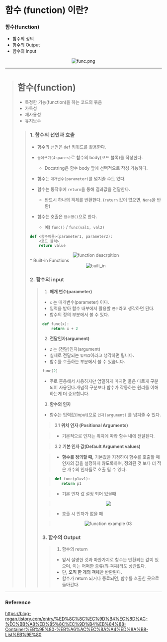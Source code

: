 # 함수 (function) 이란?

### 함수(function)

* 함수의 정의
* 함수의 Output
* 함수의 Input

<center>
    <img src="https://user-images.githubusercontent.com/18046097/61181746-2a1d9400-a665-11e9-804e-e92940d4fc82.png", alt="func.png">
</center>

--------



> #  함수(function)  
>
> * 특정한 기능(function)을 하는 코드의 묶음
> * 가독성
> * 재사용성
> * 유지보수
>
> > ### 1. 함수의 선언과 호출
> >
> > * 함수의 선언은 `def` 키워드를 활용한다.
> > * `들여쓰기(4spaces)`로 함수의 body(코드 블록)를 작성한다.
> >   * Docstring은 함수 body 앞에 선택적으로 작성 가능하다.
> >
> >
> > * 함수는 `매개변수(parameter)`를 넘겨줄 수도 있다.
> >
> >
> > * 함수는 동작후에 `return`을 통해 결과값을 전달한다.
> >     * 반드시 하나의 객체를 반환한다. (`return` 값이 없으면, `None`을 반환)
> >
> >
> > * 함수는 호출은 `함수명()`으로 한다.
> >     * 예) `func()` / `func(val1, val2)`
> >
> > ```python
> > def <함수이름>(parameter1, parameter2):
> >     <코드 블럭>
> >     return value
> > ```
> >
> > <center>
> >     <img src="https://user-images.githubusercontent.com/18046097/61181742-2984fd80-a665-11e9-9d5c-c90e8c64953e.png", alt="function descrpition">
> > </center>
> > * Built-in Functions 
> >
> > <center>
> >     <img src="https://user-images.githubusercontent.com/18046097/61181739-2984fd80-a665-11e9-991b-f2f058397a69.png", alt="built_in">
> > </center>
> >
> > 
> >
> > ### 2. 함수의 input
> >
> > >1. **매개 변수(parameter)**
> > >
> > >* `x` 는 매개변수(parameter) 이다.
> > >* 입력을 받아 함수 내부에서 활용할 `변수`라고 생각하면 된다.
> > >* 함수의 정의 부분에서 볼 수 있다.
> > >
> > >```python
> > >def func(x):
> > >     return x + 2
> > >```
> > >
> > >2. **전달인자(argument)**
> > >
> > >- `2` 는 (전달)인자(argument)
> > >- 실제로 전달되는 `입력값`이라고 생각하면 됩니다.
> > >- 함수를 호출하는 부분에서 볼 수 있습니다.
> > >
> > >```python
> > >func(2)
> > >```
> > >
> > >* 주로 혼용해서 사용하지만 엄밀하게 따지면 둘은 다르게 구분되어 사용된다.개념적 구분보다 함수가 작동하는 원리를 이해하는게 더 중요합니다.
> > >
> > >3. **함수의 인자**
> > >
> > >* 함수는 입력값(input)으로 `인자(argument)` 를 넘겨줄 수 있다. 
> > >
> > >>3.1 **위치 인자 (Positional Arguments)**
> > >
> > >>* 기본적으로 인자는 위치에 따라 함수 내에 전달된다.
> > >
> > >>3.2 **기본 인자 값(Default Argument values)**
> > >
> > >>* **함수를 정의할 때,** 기본값을 지정하여 함수를 호출할 때 인자의 값을 설정하지 않도록하여, 정의된 것 보다 더 적은 개수의 인자들로 호출 될 수 있다.
> > >
> > >>```python
> > >>def func(p1=v1):
> > >>    return p1
> > >>```
> > >
> > >>* 기본 인자 값 설정 되어 있을때
> > >
> > >><center>
> > >>    <img src="https://user-images.githubusercontent.com/18046097/61181744-2a1d9400-a665-11e9-9095-6924ca11122e.png">
> > >></center>
> > >
> > >>* 호출 시 인자가 없을 때
> > >
> > >><center>
> > >>    <img src="https://user-images.githubusercontent.com/18046097/61181745-2a1d9400-a665-11e9-95ef-e50e463e1583.png", alt="function example 03">
> > >></center>
> > >
> > >### 3. 함수의 Output
> > >
> > >>1. 함수의 return
> > >>
> > >>* 앞서 설명한 것과 마찬가지로 함수는 반환되는 값이 있으며, 이는 어떠한 종류(~~의 객체~~)라도 상관없다.
> > >>* 단, **오직 한 개의 객체**만 반환된다.
> > >>* 함수가 return 되거나 종료되면, 함수를 호출한 곳으로 돌아간다.
> > >>
> > >
> > >
> >

---

### Reference

https://blog-rogan.tistory.com/entry/%ED%8C%8C%EC%9D%B4%EC%8D%AC-%EC%BB%A8%ED%85%8C%EC%9D%B4%EB%84%88-Container%EB%9E%80-%EB%A6%AC%EC%8A%A4%ED%8A%B8-List%EB%9E%80

